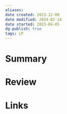 ```yaml
---
aliases: 
date created: 2023-12-08
date modified: 2024-02-14
date started: 2023-04-05
dg-publish: true
tags: LP
---
```


# Summary

# Review

# Links
